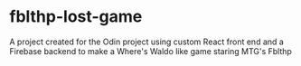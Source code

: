# fblthp-lost-game
A project created for the Odin project using custom React front end and a Firebase backend to make a Where's Waldo like game staring MTG's Fblthp

